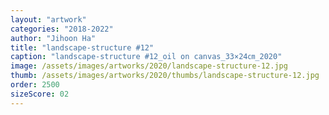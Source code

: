 ```yaml
---
layout: "artwork"
categories: "2018-2022"
author: "Jihoon Ha"
title: "landscape-structure #12"
caption: "landscape-structure #12_oil on canvas_33×24㎝_2020"
image: /assets/images/artworks/2020/landscape-structure-12.jpg
thumb: /assets/images/artworks/2020/thumbs/landscape-structure-12.jpg
order: 2500
sizeScore: 02
---
```

